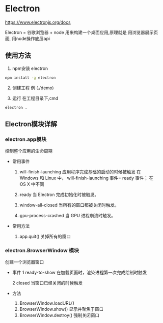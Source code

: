 # Electron
https://www.electronjs.org/docs

Electron = 谷歌浏览器 + node
用来构建一个桌面应用,原理就是 用浏览器展示页面, 用node操作底层api

## 使用方法

1. npm安装 electron
```cmd
npm install -g electron
```

2. 创建工程
例 (./demo)

3. 运行
在工程目录下,cmd
```cmd
electron .
```

## Electron模块详解
### electron.app模块
控制整个应用的生命周期
- 常用事件
    1. will-finish-launching
    应用程序完成基础的启动的时候被触发
    在 Windows 和 Linux 中， will-finish-launching 事件= ready 事件； 在 OS X 中不同

    2. ready
    当 Electron 完成初始化时被触发。

    3. window-all-closed
    当所有的窗口都被关闭时触发。

    4. gpu-process-crashed
    当 GPU 进程崩溃时触发。

- 常用方法
    1. app.quit()
    关掉所有的窗口
### electron.BrowserWindow 模块
创建一个浏览器窗口
- 事件
    1 ready-to-show
    在加载页面时，渲染进程第一次完成绘制时触发

    2 closed
    当窗口已经关闭的时候触发
- 方法
    1. BrowserWindow.loadURL()
    2. BrowserWindow.show()
    显示并聚焦于窗口
    3. BrowserWindow.destroy()
    强制关闭窗口